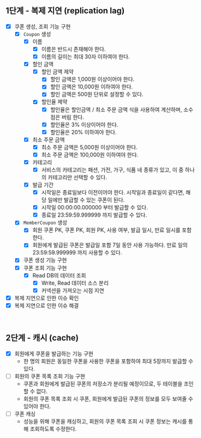 ## 1단계 - 복제 지연 (replication lag)

- [x] 쿠폰 생성, 조회 기능 구현
  - [x] `Coupon` 생성
    - [x] 이름
        - [x] 이름은 반드시 존재해야 한다.
        - [x] 이름의 길이는 최대 30자 이하여야 한다.
    - [x] 할인 금액
      - [x] 할인 금액 제약
        - [x] 할인 금액은 1,000원 이상이어야 한다.
        - [x] 할인 금액은 10,000원 이하여야 한다.
        - [x] 할인 금액은 500원 단위로 설정할 수 있다.
      - [x] 할인율 제약
        - [x] 할인율은 할인금액 / 최소 주문 금액 식을 사용하여 계산하며, 소수점은 버림 한다.
        - [x] 할인율은 3% 이상이어야 한다.
        - [x] 할인율은 20% 이하여야 한다.
    - [x] 최소 주문 금액
      - [x] 최소 주문 금액은 5,000원 이상이어야 한다.
      - [x] 최소 주문 금액은 100,000원 이하여야 한다.
    - [x] 카테고리
      - [x] 서비스의 카테고리는 패션, 가전, 가구, 식품 네 종류가 있고, 이 중 하나의 카테고리만 선택할 수 있다.
    - [x] 발급 기간
      - [x] 시작일은 종료일보다 이전이어야 한다. 시작일과 종료일이 같다면, 해당 일에만 발급할 수 있는 쿠폰이 된다.
      - [x] 시작일 00:00:00.000000 부터 발급할 수 있다.
      - [x] 종료일 23:59:59.999999 까지 발급할 수 있다.
  - [x] `MemberCoupon` 생성
    - [x] 회원 쿠폰 PK, 쿠폰 PK, 회원 PK, 사용 여부, 발급 일시, 만료 일시를 포함한다.
    - [x] 회원에게 발급된 쿠폰은 발급일 포함 7일 동안 사용 가능하다. 만료 일의 23:59:59.999999 까지 사용할 수 있다.
  - [x] 쿠폰 생성 기능 구현
  - [x] 쿠폰 조회 기능 구현
    - [x] Read DB의 데이터 조회
      - [x] Write, Read 데이터 소스 분리
      - [x] 커넥션을 가져오는 시점 지연
- [x] 복제 지연으로 인한 이슈 확인
- [x] 복제 지연으로 인한 이슈 해결

<br>

## 2단계 - 캐시 (cache)

- [x] 회원에게 쿠폰을 발급하는 기능 구현
  - 한 명의 회원은 동일한 쿠폰을 사용한 쿠폰을 포함하여 최대 5장까지 발급할 수 있다.
- [ ] 회원의 쿠폰 목록 조회 기능 구현
  - 쿠폰과 회원에게 발급된 쿠폰의 저장소가 분리될 예정이므로, 두 테이블을 조인할 수 없다.
  - 회원의 쿠폰 목록 조회 시 쿠폰, 회원에게 발급된 쿠폰의 정보를 모두 보여줄 수 있어야 한다.
- [ ] 쿠폰 캐싱
  - 성능을 위해 쿠폰을 캐싱하고, 회원의 쿠폰 목록 조회 시 쿠폰 정보는 캐시를 통해 조회하도록 수정한다.
